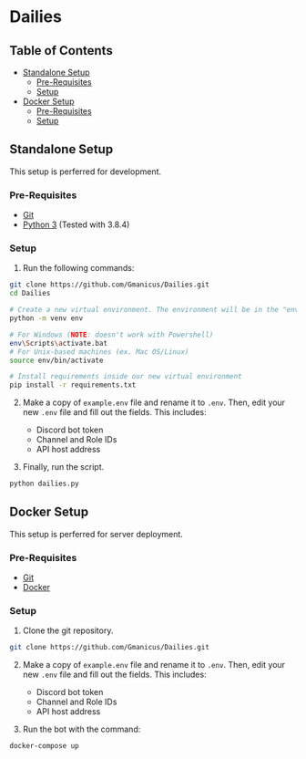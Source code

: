 # Dailies

## Table of Contents

- [Standalone Setup](#standalone-setup)
	- [Pre-Requisites](#pre-requisites)
	- [Setup](#setup)
- [Docker Setup](#docker-setup)
	- [Pre-Requisites](#pre-requisites-1)
	- [Setup](#setup-1)

## Standalone Setup

This setup is perferred for development.

### Pre-Requisites

- [Git](https://git-scm.com/)
- [Python 3](python.org) (Tested with 3.8.4)

### Setup

1. Run the following commands:

```bash
git clone https://github.com/Gmanicus/Dailies.git
cd Dailies

# Create a new virtual environment. The environment will be in the "env" folder
python -m venv env

# For Windows (NOTE: doesn't work with Powershell)
env\Scripts\activate.bat
# For Unix-based machines (ex. Mac OS/Linux)
source env/bin/activate

# Install requirements inside our new virtual environment
pip install -r requirements.txt
```

2. Make a copy of `example.env` file and rename it to `.env`. Then, edit your new `.env` file and fill out the fields. This includes:

	- Discord bot token
	- Channel and Role IDs
	- API host address

3. Finally, run the script.

```bash
python dailies.py
```

## Docker Setup

This setup is perferred for server deployment.

### Pre-Requisites

- [Git](https://git-scm.com/)
- [Docker](https://www.docker.com/get-started)

### Setup

1. Clone the git repository.

```bash
git clone https://github.com/Gmanicus/Dailies.git
```

2. Make a copy of `example.env` file and rename it to `.env`. Then, edit your new `.env` file and fill out the fields. This includes:

	- Discord bot token
	- Channel and Role IDs
	- API host address

3. Run the bot with the command:

```bash
docker-compose up
```
